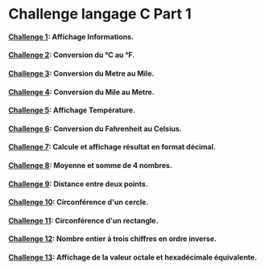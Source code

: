 # Challenge langage C Part 1

#### **[Challenge 1](https://github.com/Boutainaelatbaoui/SAS-S1-variable/tree/master/challenge-1):  Affichage Informations.**

#### **[Challenge 2](https://github.com/Boutainaelatbaoui/SAS-S1-variable/tree/master/challenge-2):  Conversion du °C au °F.**

#### **[Challenge 3](https://github.com/Boutainaelatbaoui/SAS-S1-variable/tree/master/challenge-3):  Conversion du Metre au Mile.**

#### **[Challenge 4](https://github.com/Boutainaelatbaoui/SAS-S1-variable/tree/master/challenge-4):  Conversion du Mile au Metre.**

#### **[Challenge 5](https://github.com/Boutainaelatbaoui/SAS-S1-variable/tree/master/challenge-5):  Affichage Température.**

#### **[Challenge 6](https://github.com/Boutainaelatbaoui/SAS-S1-variable/tree/master/challenge-6):  Conversion du Fahrenheit au Celsius.**

#### **[Challenge 7](https://github.com/Boutainaelatbaoui/SAS-S1-variable/tree/master/challenge-7):  Calcule et affichage résultat en format décimal.**

#### **[Challenge 8](https://github.com/Boutainaelatbaoui/SAS-S1-variable/tree/master/challenge-8):  Moyenne et somme de 4 nombres.**

#### **[Challenge 9](https://github.com/Boutainaelatbaoui/SAS-S1-variable/tree/master/challenge-9):  Distance entre deux points.**

#### **[Challenge 10](https://github.com/Boutainaelatbaoui/SAS-S1-variable/tree/master/challenge-10):  Circonférence d'un cercle.**

#### **[Challenge 11](https://github.com/Boutainaelatbaoui/SAS-S1-variable/tree/master/challenge-11):  Circonférence d'un rectangle.**

#### **[Challenge 12](https://github.com/Boutainaelatbaoui/SAS-S1-variable/tree/master/challenge-12):  Nombre entier à trois chiffres en ordre inverse.**

#### **[Challenge 13](https://github.com/Boutainaelatbaoui/SAS-S1-variable/tree/master/challenge-13):  Affichage de la valeur octale et hexadécimale équivalente.**